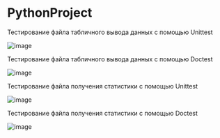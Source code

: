 # PythonProject
Тестирование файла табличного вывода данных с помощью Unittest

![image](https://user-images.githubusercontent.com/98341388/204642456-eaa0e45c-bf10-4b2b-9aaa-3cdcacbe51b6.png)

Тестирование файла табличного вывода данных с помощью Doctest

![image](https://user-images.githubusercontent.com/98341388/204643114-266e3e1b-6703-491e-a3ce-8088bd6226e9.png)

Тестирование файла получения статистики с помощью Unittest

![image](https://user-images.githubusercontent.com/98341388/204643335-9b8bf39d-c81d-41f6-9010-aa61ce98b2cf.png)

Тестирование файла получения статистики с помощью Doctest

![image](https://user-images.githubusercontent.com/98341388/204643669-5baa6a8a-96a8-4d5c-bc9f-c7707b00375b.png)
